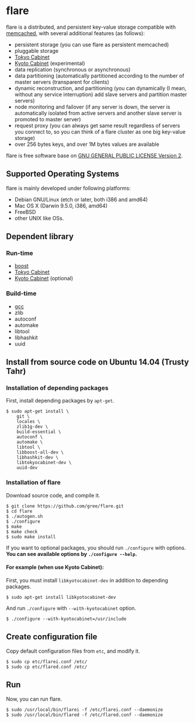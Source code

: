 # flare
flare is a distributed, and persistent key-value storage compatible with [memcached](http://memcached.org/), with several additional features (as follows):

- persistent storage (you can use flare as persistent memcached)
- pluggable storage
 - [Tokyo Cabinet](http://fallabs.com/tokyocabinet/)
 - [Kyoto Cabinet](http://fallabs.com/kyotocabinet/) (experimental)
- data replication (synchronous or asynchronous)
- data partitioning (automatically partitioned according to the number of master servers (transparent for clients)
- dynamic reconstruction, and partitioning (you can dynamically (I mean, without any service interruption) add slave servers and partition master servers)
- node monitoring and failover (if any server is down, the server is automatically isolated from active servers and another slave server is promoted to master server)
- request proxy (you can always get same result regardless of servers you connect to, so you can think of a flare cluster as one big key-value storage)
- over 256 bytes keys, and over 1M bytes values are available

flare is free software base on [GNU GENERAL PUBLIC LICENSE Version 2](http://www.gnu.org/licenses/gpl-2.0.html).

## Supported Operating Systems
flare is mainly developed under following platforms:

- Debian GNU/Linux (etch or later, both i386 and amd64)
- Mac OS X (Darwin 9.5.0, i386, amd64)
- FreeBSD
- other UNIX like OSs.

## Dependent library
### Run-time
- [boost](http://www.boost.org/)
- [Tokyo Cabinet](http://fallabs.com/tokyocabinet/)
- [Kyoto Cabinet](http://fallabs.com/kyotocabinet/) (optional)

### Build-time
- [gcc](https://gcc.gnu.org/)
- zlib
- autoconf
- automake
- libtool
- libhashkit
- uuid

## Install from source code on Ubuntu 14.04 (Trusty Tahr)
### Installation of depending packages
First, install depending packages by `apt-get`.
```
$ sudo apt-get install \
	git \
	locales \
	zlib1g-dev \
	build-essential \
	autoconf \
	automake \
	libtool \
	libboost-all-dev \
	libhashkit-dev \
	libtokyocabinet-dev \
	uuid-dev
```

### Installation of flare
Download source code, and compile it.
```
$ git clone https://github.com/gree/flare.git
$ cd flare
$ ./autogen.sh
$ ./configure
$ make
$ make check
$ sudo make install
```
If you want to optional packages, you should run `./configure` with options.  
**You can see available options by `./configure --help`.**

#### For example (when use Kyoto Cabinet):
First, you must install `libkyotocabinet-dev` in addition to depending packages.
```
$ sudo apt-get install libkyotocabinet-dev
```
And run `./configure` with `--with-kyotocabinet` option.
```
$ ./configure --with-kyotocabinet=/usr/include
```

## Create configuration file
Copy default configuration files from `etc`, and modify it.
```
$ sudo cp etc/flarei.conf /etc/
$ sudo cp etc/flared.conf /etc/
```

## Run
Now, you can run flare.
```
$ sudo /usr/local/bin/flarei -f /etc/flarei.conf --daemonize
$ sudo /usr/local/bin/flared -f /etc/flared.conf --daemonize
```
